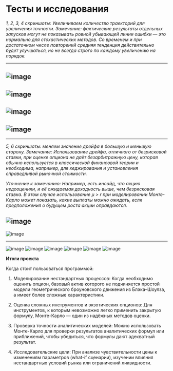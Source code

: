# Тесты и исследования

*1, 2, 3, 4 скриншоты: Увеличиваем количество траекторий для увеличения точности.
Замечание: фактические результаты отдельных запусков могут не показывать ровной убывающей линии ошибки — это нормально для стохастических методов. Со временем и при достаточном числе повторений средняя тенденция действительно будет улучшаться, но не всегда строго по каждому увеличению на порядок.*

---
![image](https://github.com/user-attachments/assets/a2b3e0f4-dfe1-4ea1-864e-1d21ec80bd04)
---
![image](https://github.com/user-attachments/assets/6ec97249-04e7-4067-83e0-b11f5bd27525)
---
![image](https://github.com/user-attachments/assets/a1ffb77b-9795-4122-9523-cceb2502bc7b)
---
![image](https://github.com/user-attachments/assets/2e8d758a-9d0e-4865-92ee-fafe781fd687)
---
---
*5, 6 скриншоты: меняем значение дрейфа в большую и меньшую сторону.
Замечание: Использование дрейфа, отличного от безрисковой ставки, при оценке опциона не даёт безарбитражную цену, которая обычно используется в классической финансовой теории и необходима, например, для хеджирования и установления справедливой рыночной стоимости.*

*Уточнение к замечанию: Например, есть инсайд, что акцию недооценили, и её ожидаемая доходность выше, чем безрисковая ставка. В этом случае использование μ > r при моделировании Монте-Карло может показать, какие выплаты можно ожидать, если предположения о будущем роста акции оправдаются.*

![image](https://github.com/user-attachments/assets/30321a30-fac7-48c9-9832-8151f4040aea)
---
![image](https://github.com/user-attachments/assets/3de74e18-920c-4978-8c8e-054615287363)



---
![image](https://github.com/user-attachments/assets/87a0c675-2e0d-4d92-ae8a-bdcd6bf05e23)
![image](https://github.com/user-attachments/assets/93756462-8aa2-4fe2-9a4c-2b6aec0688fb)
![image](https://github.com/user-attachments/assets/0e2f1749-084f-4bd4-a94b-f405bd607669)
![image](https://github.com/user-attachments/assets/7556c6f0-a60d-4d54-95b9-4206f67fea68)
![image](https://github.com/user-attachments/assets/7c4de9a8-8714-4ac2-bbd3-606d034ea1f9)
![image](https://github.com/user-attachments/assets/dacfbf1f-8248-4a5a-9b3d-e8e254beec94)


**Итоги проекта**

Когда стоит пользоваться программой:

1) Моделирование нестандартных процессов:
Когда необходимо оценить опцион, базовый актив которого не подчиняется простой модели геометрического броуновского движения из Блэка–Шоулза, а имеет более сложные характеристики.

2) Оценка сложных инструментов и экзотических опционов:
Для инструментов, к которым невозможно легко применить закрытую формулу, Монте-Карло — один из надёжных методов оценки.

3) Проверка точности аналитических моделей:
Можно использовать Монте-Карло для проверки результатов аналитических формул или приближений, чтобы убедиться, что формулы дают адекватный результат.

4) Исследовательские цели:
При анализе чувствительности цены к изменениям параметров (what-if сценарии), изучении влияния нестандартных условий рынка или ограничений ликвидности.
